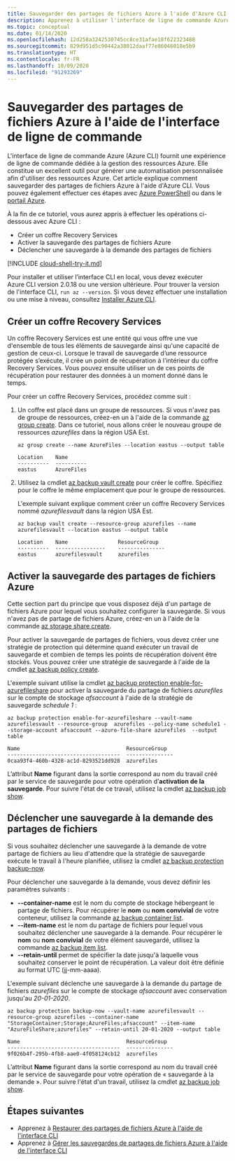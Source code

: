 ```yaml
---
title: Sauvegarder des partages de fichiers Azure à l'aide d'Azure CLI
description: Apprenez à utiliser l'interface de ligne de commande Azure (Azure CLI) pour sauvegarder des partages de fichiers Azure dans le coffre Recovery Services
ms.topic: conceptual
ms.date: 01/14/2020
ms.openlocfilehash: 12d258a3242530745cc8ce31afae18f622323488
ms.sourcegitcommit: 829d951d5c90442a38012daaf77e86046018e5b9
ms.translationtype: HT
ms.contentlocale: fr-FR
ms.lasthandoff: 10/09/2020
ms.locfileid: "91293269"
---
```

# <a name="back-up-azure-file-shares-with-cli"></a>Sauvegarder des partages de fichiers Azure à l'aide de l'interface de ligne de commande

L'interface de ligne de commande Azure (Azure CLI) fournit une expérience de ligne de commande dédiée à la gestion des ressources Azure. Elle constitue un excellent outil pour générer une automatisation personnalisée afin d'utiliser des ressources Azure. Cet article explique comment sauvegarder des partages de fichiers Azure à l'aide d'Azure CLI. Vous pouvez également effectuer ces étapes avec [Azure PowerShell](./backup-azure-afs-automation.md) ou dans le [portail Azure](backup-afs.md).

À la fin de ce tutoriel, vous aurez appris à effectuer les opérations ci-dessous avec Azure CLI :

* Créer un coffre Recovery Services
* Activer la sauvegarde des partages de fichiers Azure
* Déclencher une sauvegarde à la demande des partages de fichiers

[!INCLUDE [cloud-shell-try-it.md](../../includes/cloud-shell-try-it.md)]

Pour installer et utiliser l’interface CLI en local, vous devez exécuter Azure CLI version 2.0.18 ou une version ultérieure. Pour trouver la version de l'interface CLI, `run az --version`. Si vous devez effectuer une installation ou une mise à niveau, consultez [Installer Azure CLI](/cli/azure/install-azure-cli).

## <a name="create-a-recovery-services-vault"></a>Créer un coffre Recovery Services

Un coffre Recovery Services est une entité qui vous offre une vue d'ensemble de tous les éléments de sauvegarde ainsi qu'une capacité de gestion de ceux-ci. Lorsque le travail de sauvegarde d’une ressource protégée s’exécute, il crée un point de récupération à l’intérieur du coffre Recovery Services. Vous pouvez ensuite utiliser un de ces points de récupération pour restaurer des données à un moment donné dans le temps.

Pour créer un coffre Recovery Services, procédez comme suit :

1. Un coffre est placé dans un groupe de ressources. Si vous n'avez pas de groupe de ressources, créez-en un à l'aide de la commande [az group create](/cli/azure/group#az-group-create). Dans ce tutoriel, nous allons créer le nouveau groupe de ressources *azurefiles* dans la région USA Est.

    ```azurecli-interactive
    az group create --name AzureFiles --location eastus --output table
    ```

    ```output
    Location    Name
    ----------  ----------
    eastus      AzureFiles
    ```

1. Utilisez la cmdlet [az backup vault create](/cli/azure/backup/vault#az-backup-vault-create) pour créer le coffre. Spécifiez pour le coffre le même emplacement que pour le groupe de ressources.

    L'exemple suivant explique comment créer un coffre Recovery Services nommé *azurefilesvault* dans la région USA Est.

    ```azurecli-interactive
    az backup vault create --resource-group azurefiles --name azurefilesvault --location eastus --output table
    ```

    ```output
    Location    Name                ResourceGroup
    ----------  ----------------    ---------------
    eastus      azurefilesvault     azurefiles
    ```

## <a name="enable-backup-for-azure-file-shares"></a>Activer la sauvegarde des partages de fichiers Azure

Cette section part du principe que vous disposez déjà d'un partage de fichiers Azure pour lequel vous souhaitez configurer la sauvegarde. Si vous n'avez pas de partage de fichiers Azure, créez-en un à l'aide de la commande [az storage share create](/cli/azure/storage/share#az-storage-share-create).

Pour activer la sauvegarde de partages de fichiers, vous devez créer une stratégie de protection qui détermine quand exécuter un travail de sauvegarde et combien de temps les points de récupération doivent être stockés. Vous pouvez créer une stratégie de sauvegarde à l'aide de la cmdlet [az backup policy create](/cli/azure/backup/policy#az-backup-policy-create).

L'exemple suivant utilise la cmdlet [az backup protection enable-for-azurefileshare](/cli/azure/backup/protection#az-backup-protection-enable-for-azurefileshare) pour activer la sauvegarde du partage de fichiers *azurefiles* sur le compte de stockage *afsaccount* à l'aide de la stratégie de sauvegarde *schedule 1* :

```azurecli-interactive
az backup protection enable-for-azurefileshare --vault-name azurefilesvault --resource-group  azurefiles --policy-name schedule1 --storage-account afsaccount --azure-file-share azurefiles  --output table
```

```output
Name                                  ResourceGroup
------------------------------------  ---------------
0caa93f4-460b-4328-ac1d-8293521dd928  azurefiles
```

L’attribut **Name** figurant dans la sortie correspond au nom du travail créé par le service de sauvegarde pour votre opération d’**activation de la sauvegarde**. Pour suivre l'état de ce travail, utilisez la cmdlet [az backup job show](/cli/azure/backup/job#az-backup-job-show).

## <a name="trigger-an-on-demand-backup-for-file-share"></a>Déclencher une sauvegarde à la demande des partages de fichiers

Si vous souhaitez déclencher une sauvegarde à la demande de votre partage de fichiers au lieu d'attendre que la stratégie de sauvegarde exécute le travail à l'heure planifiée, utilisez la cmdlet [az backup protection backup-now](/cli/azure/backup/protection#az-backup-protection-backup-now).

Pour déclencher une sauvegarde à la demande, vous devez définir les paramètres suivants :

* **--container-name** est le nom du compte de stockage hébergeant le partage de fichiers. Pour récupérer le **nom** ou **nom convivial** de votre conteneur, utilisez la commande [az backup container list](/cli/azure/backup/container#az-backup-container-list).
* **--item-name** est le nom du partage de fichiers pour lequel vous souhaitez déclencher une sauvegarde à la demande. Pour récupérer le **nom** ou **nom convivial** de votre élément sauvegardé, utilisez la commande [az backup item list](/cli/azure/backup/item#az-backup-item-list).
* **--retain-until** permet de spécifier la date jusqu'à laquelle vous souhaitez conserver le point de récupération. La valeur doit être définie au format UTC (jj-mm-aaaa).

L'exemple suivant déclenche une sauvegarde à la demande du partage de fichiers *azurefiles* sur le compte de stockage *afsaccount* avec conservation jusqu'au *20-01-2020*.

```azurecli-interactive
az backup protection backup-now --vault-name azurefilesvault --resource-group azurefiles --container-name "StorageContainer;Storage;AzureFiles;afsaccount" --item-name "AzureFileShare;azurefiles" --retain-until 20-01-2020 --output table
```

```output
Name                                  ResourceGroup
------------------------------------  ---------------
9f026b4f-295b-4fb8-aae0-4f058124cb12  azurefiles
```

L’attribut **Name** figurant dans la sortie correspond au nom du travail créé par le service de sauvegarde pour votre opération de « sauvegarde à la demande ». Pour suivre l'état d'un travail, utilisez la cmdlet [az backup job show](/cli/azure/backup/job#az-backup-job-show).

## <a name="next-steps"></a>Étapes suivantes

* Apprenez à [Restaurer des partages de fichiers Azure à l'aide de l'interface CLI](restore-afs-cli.md)
* Apprenez à [Gérer les sauvegardes de partages de fichiers Azure à l'aide de l'interface CLI](manage-afs-backup-cli.md)
